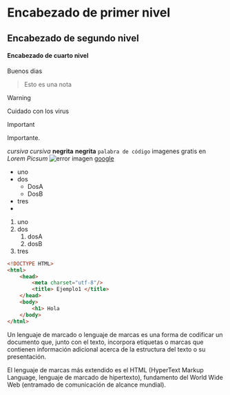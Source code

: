 # Encabezado de primer nivel
## Encabezado de segundo nivel
#### Encabezado de cuarto nivel
Buenos dias
> Esto es una nota

> [!WARNING]
> Cuidado con los virus

> [!IMPORTANT]
> Importante.

*cursiva*
_cursiva_
**negrita**
__negrita__
`palabra de código`
imagenes gratis en *Lorem Picsum*
![error imagen](https://www.purina.es/sites/default/files/2021-12/Welcoming_teaser.jpg)
[google](https://www.google.es)
* uno
* dos
    * DosA
    * DosB
* tres
*
1. uno
2. dos
   1. dosA
   2. dosB
3. tres

```html
<!DOCTYPE HTML>
<html>
    <head>
        <meta charset="utf-8"/>
        <title> Ejemplo1 </title>
    </head>
    <body>
        <h1> Hola
    </body>
</html>
```

Un lenguaje de marcado o lenguaje de marcas es una forma de codificar un documento que, junto con el texto, incorpora etiquetas o marcas que contienen información adicional acerca de la estructura del texto o su presentación.

El lenguaje de marcas más extendido es el HTML (HyperText Markup Language, lenguaje de marcado de hipertexto), fundamento del World Wide Web (entramado de comunicación de alcance mundial).
